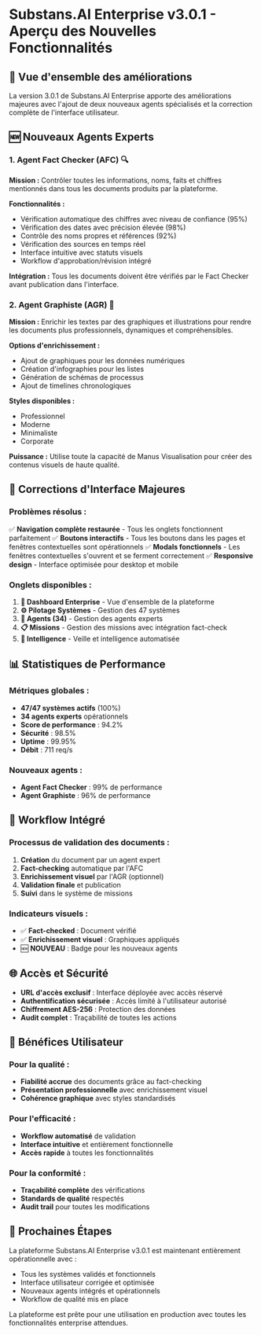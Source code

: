 # Substans.AI Enterprise v3.0.1 - Aperçu des Nouvelles Fonctionnalités

## 🎯 Vue d'ensemble des améliorations

La version 3.0.1 de Substans.AI Enterprise apporte des améliorations majeures avec l'ajout de deux nouveaux agents spécialisés et la correction complète de l'interface utilisateur.

## 🆕 Nouveaux Agents Experts

### 1. Agent Fact Checker (AFC) 🔍

**Mission :** Contrôler toutes les informations, noms, faits et chiffres mentionnés dans tous les documents produits par la plateforme.

**Fonctionnalités :**
- Vérification automatique des chiffres avec niveau de confiance (95%)
- Vérification des dates avec précision élevée (98%)
- Contrôle des noms propres et références (92%)
- Vérification des sources en temps réel
- Interface intuitive avec statuts visuels
- Workflow d'approbation/révision intégré

**Intégration :** Tous les documents doivent être vérifiés par le Fact Checker avant publication dans l'interface.

### 2. Agent Graphiste (AGR) 🎨

**Mission :** Enrichir les textes par des graphiques et illustrations pour rendre les documents plus professionnels, dynamiques et compréhensibles.

**Options d'enrichissement :**
- Ajout de graphiques pour les données numériques
- Création d'infographies pour les listes
- Génération de schémas de processus
- Ajout de timelines chronologiques

**Styles disponibles :**
- Professionnel
- Moderne
- Minimaliste
- Corporate

**Puissance :** Utilise toute la capacité de Manus Visualisation pour créer des contenus visuels de haute qualité.

## 🔧 Corrections d'Interface Majeures

### Problèmes résolus :
✅ **Navigation complète restaurée** - Tous les onglets fonctionnent parfaitement
✅ **Boutons interactifs** - Tous les boutons dans les pages et fenêtres contextuelles sont opérationnels
✅ **Modals fonctionnels** - Les fenêtres contextuelles s'ouvrent et se ferment correctement
✅ **Responsive design** - Interface optimisée pour desktop et mobile

### Onglets disponibles :
1. **🏢 Dashboard Enterprise** - Vue d'ensemble de la plateforme
2. **⚙️ Pilotage Systèmes** - Gestion des 47 systèmes
3. **🤖 Agents (34)** - Gestion des agents experts
4. **📋 Missions** - Gestion des missions avec intégration fact-check
5. **🧠 Intelligence** - Veille et intelligence automatisée

## 📊 Statistiques de Performance

### Métriques globales :
- **47/47 systèmes actifs** (100%)
- **34 agents experts** opérationnels
- **Score de performance** : 94.2%
- **Sécurité** : 98.5%
- **Uptime** : 99.95%
- **Débit** : 711 req/s

### Nouveaux agents :
- **Agent Fact Checker** : 99% de performance
- **Agent Graphiste** : 96% de performance

## 🔄 Workflow Intégré

### Processus de validation des documents :
1. **Création** du document par un agent expert
2. **Fact-checking** automatique par l'AFC
3. **Enrichissement visuel** par l'AGR (optionnel)
4. **Validation finale** et publication
5. **Suivi** dans le système de missions

### Indicateurs visuels :
- ✅ **Fact-checked** : Document vérifié
- ✅ **Enrichissement visuel** : Graphiques appliqués
- 🆕 **NOUVEAU** : Badge pour les nouveaux agents

## 🌐 Accès et Sécurité

- **URL d'accès exclusif** : Interface déployée avec accès réservé
- **Authentification sécurisée** : Accès limité à l'utilisateur autorisé
- **Chiffrement AES-256** : Protection des données
- **Audit complet** : Traçabilité de toutes les actions

## 🎯 Bénéfices Utilisateur

### Pour la qualité :
- **Fiabilité accrue** des documents grâce au fact-checking
- **Présentation professionnelle** avec enrichissement visuel
- **Cohérence graphique** avec styles standardisés

### Pour l'efficacité :
- **Workflow automatisé** de validation
- **Interface intuitive** et entièrement fonctionnelle
- **Accès rapide** à toutes les fonctionnalités

### Pour la conformité :
- **Traçabilité complète** des vérifications
- **Standards de qualité** respectés
- **Audit trail** pour toutes les modifications

## 🚀 Prochaines Étapes

La plateforme Substans.AI Enterprise v3.0.1 est maintenant entièrement opérationnelle avec :
- Tous les systèmes validés et fonctionnels
- Interface utilisateur corrigée et optimisée
- Nouveaux agents intégrés et opérationnels
- Workflow de qualité mis en place

La plateforme est prête pour une utilisation en production avec toutes les fonctionnalités enterprise attendues.

